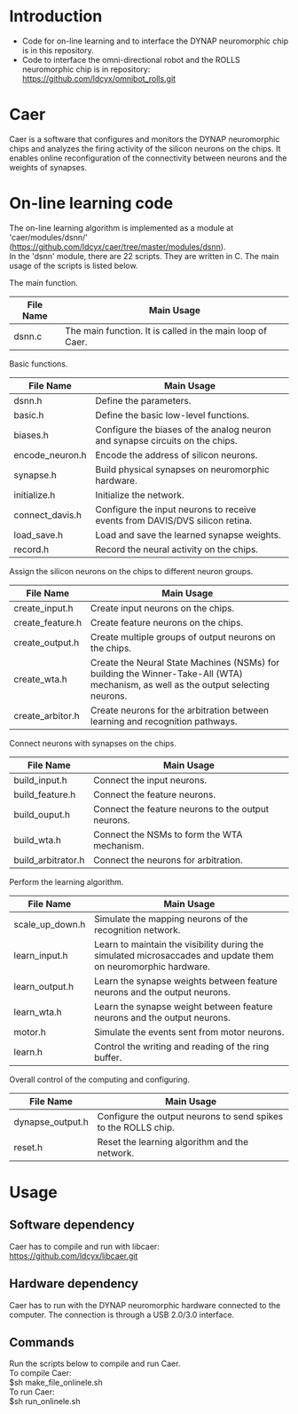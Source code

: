 # Introduction
* Code for on-line learning and to interface the DYNAP neuromorphic chip is in this repository. <br />
* Code to interface the omni-directional robot and the ROLLS neuromorphic chip is in repository:
https://github.com/ldcyx/omnibot_rolls.git

# Caer
Caer is a software that configures and monitors the DYNAP neuromorphic chips and analyzes the firing activity of the silicon neurons on the chips. 
It enables online reconfiguration of the connectivity between neurons and the weights of synapses. 

# On-line learning code
The on-line learning algorithm is implemented as a module at 'caer/modules/dsnn/' (https://github.com/ldcyx/caer/tree/master/modules/dsnn). <br />
In the 'dsnn' module, there are 22 scripts. They are written in C. The main usage of the scripts is listed below. <br />

The main function.  <br />

File Name | Main Usage
------------ | ------------- 
dsnn.c | The main function. It is called in the main loop of Caer. 

Basic functions. <br />

File Name | Main Usage
------------ | -------------
dsnn.h | Define the parameters. 
basic.h | Define the basic low-level functions.
biases.h | Configure the biases of the analog neuron and synapse circuits on the chips. 
encode_neuron.h | Encode the address of silicon neurons.
synapse.h | Build physical synapses on neuromorphic hardware. 
initialize.h | Initialize the network. 
connect_davis.h | Configure the input neurons to receive events from DAVIS/DVS silicon retina. 
load_save.h | Load and save the learned synapse weights. 
record.h | Record the neural activity on the chips. 

Assign the silicon neurons on the chips to different neuron groups.  <br />

File Name | Main Usage
------------ | -------------
create_input.h | Create input neurons on the chips.
create_feature.h | Create feature neurons on the chips. 
create_output.h | Create multiple groups of output neurons on the chips.
create_wta.h | Create the Neural State Machines (NSMs) for building the Winner-Take-All (WTA) mechanism, as well as the output selecting neurons.
create_arbitor.h | Create neurons for the arbitration between learning and recognition pathways.

Connect neurons with synapses on the chips.  <br />

File Name | Main Usage
------------ | -------------
build_input.h | Connect the input neurons. 
build_feature.h | Connect the feature neurons. 
build_ouput.h | Connect the feature neurons to the output neurons. 
build_wta.h | Connect the NSMs to form the WTA mechanism. 
build_arbitrator.h | Connect the neurons for arbitration. 

Perform the learning algorithm. <br /> 

File Name | Main Usage
------------ | -------------
scale_up_down.h | Simulate the mapping neurons of the recognition network. 
learn_input.h | Learn to maintain the visibility during the simulated microsaccades and update them on neuromorphic hardware.
learn_output.h | Learn the synapse weights between feature neurons and the output neurons.
learn_wta.h | Learn the synapse weight between feature neurons and the output neurons. 
motor.h | Simulate the events sent from motor neurons. 
learn.h | Control the writing and reading of the ring buffer. 

Overall control of the computing and configuring. <br />

File Name | Main Usage
------------ | -------------
dynapse_output.h | Configure the output neurons to send spikes to the ROLLS chip. 
reset.h | Reset the learning algorithm and the network.


# Usage

## Software dependency
Caer has to compile and run with libcaer: https://github.com/ldcyx/libcaer.git <br />

## Hardware dependency
Caer has to run with the DYNAP neuromorphic hardware connected to the computer. The connection is through a USB 2.0/3.0 interface. <br />

## Commands
Run the scripts below to compile and run Caer. <br />
To compile Caer: <br />
$sh make_file_onlinele.sh <br />
To run Caer: <br />
$sh run_onlinele.sh <br />
